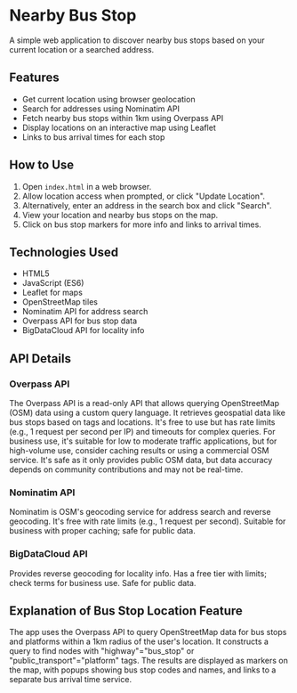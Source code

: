 # Nearby Bus Stop

A simple web application to discover nearby bus stops based on your current location or a searched address.

## Features

- Get current location using browser geolocation
- Search for addresses using Nominatim API
- Fetch nearby bus stops within 1km using Overpass API
- Display locations on an interactive map using Leaflet
- Links to bus arrival times for each stop

## How to Use

1. Open `index.html` in a web browser.
2. Allow location access when prompted, or click "Update Location".
3. Alternatively, enter an address in the search box and click "Search".
4. View your location and nearby bus stops on the map.
5. Click on bus stop markers for more info and links to arrival times.

## Technologies Used

- HTML5
- JavaScript (ES6)
- Leaflet for maps
- OpenStreetMap tiles
- Nominatim API for address search
- Overpass API for bus stop data
- BigDataCloud API for locality info

## API Details

### Overpass API
The Overpass API is a read-only API that allows querying OpenStreetMap (OSM) data using a custom query language. It retrieves geospatial data like bus stops based on tags and locations. It's free to use but has rate limits (e.g., 1 request per second per IP) and timeouts for complex queries. For business use, it's suitable for low to moderate traffic applications, but for high-volume use, consider caching results or using a commercial OSM service. It's safe as it only provides public OSM data, but data accuracy depends on community contributions and may not be real-time.

### Nominatim API
Nominatim is OSM's geocoding service for address search and reverse geocoding. It's free with rate limits (e.g., 1 request per second). Suitable for business with proper caching; safe for public data.

### BigDataCloud API
Provides reverse geocoding for locality info. Has a free tier with limits; check terms for business use. Safe for public data.

## Explanation of Bus Stop Location Feature

The app uses the Overpass API to query OpenStreetMap data for bus stops and platforms within a 1km radius of the user's location. It constructs a query to find nodes with "highway"="bus_stop" or "public_transport"="platform" tags. The results are displayed as markers on the map, with popups showing bus stop codes and names, and links to a separate bus arrival time service.